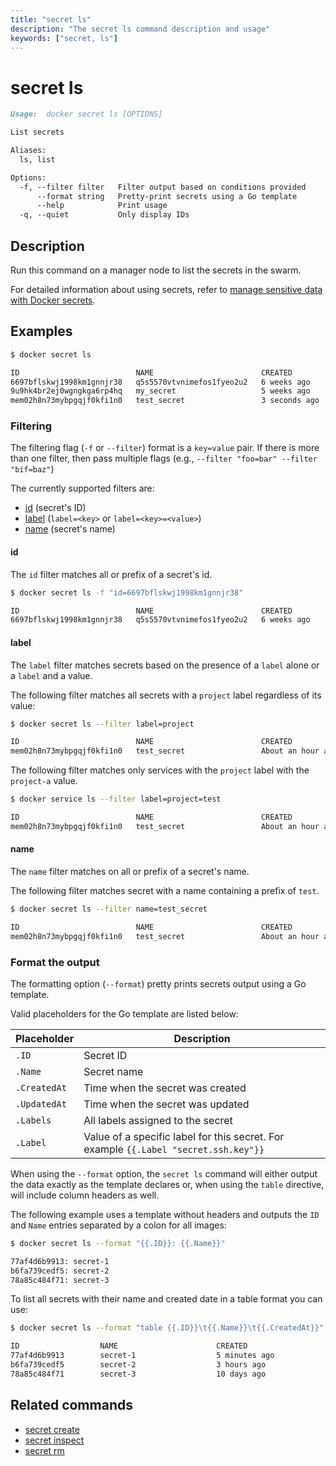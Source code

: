 ```yaml
---
title: "secret ls"
description: "The secret ls command description and usage"
keywords: ["secret, ls"]
---
```


<!-- This file is maintained within the docker/cli GitHub
     repository at https://github.com/yuyangjack/dockercli/. Make all
     pull requests against that repo. If you see this file in
     another repository, consider it read-only there, as it will
     periodically be overwritten by the definitive file. Pull
     requests which include edits to this file in other repositories
     will be rejected.
-->

# secret ls

```Markdown
Usage:	docker secret ls [OPTIONS]

List secrets

Aliases:
  ls, list

Options:
  -f, --filter filter   Filter output based on conditions provided
      --format string   Pretty-print secrets using a Go template
      --help            Print usage
  -q, --quiet           Only display IDs
```

## Description

Run this command on a manager node to list the secrets in the swarm.

For detailed information about using secrets, refer to [manage sensitive data with Docker secrets](https://docs.docker.com/engine/swarm/secrets/).

## Examples

```bash
$ docker secret ls

ID                          NAME                        CREATED             UPDATED
6697bflskwj1998km1gnnjr38   q5s5570vtvnimefos1fyeo2u2   6 weeks ago         6 weeks ago
9u9hk4br2ej0wgngkga6rp4hq   my_secret                   5 weeks ago         5 weeks ago
mem02h8n73mybpgqjf0kfi1n0   test_secret                 3 seconds ago       3 seconds ago
```

### Filtering

The filtering flag (`-f` or `--filter`) format is a `key=value` pair. If there is more
than one filter, then pass multiple flags (e.g., `--filter "foo=bar" --filter "bif=baz"`)

The currently supported filters are:

* [id](secret_ls.md#id) (secret's ID)
* [label](secret_ls.md#label) (`label=<key>` or `label=<key>=<value>`)
* [name](secret_ls.md#name) (secret's name)

#### id

The `id` filter matches all or prefix of a secret's id.

```bash
$ docker secret ls -f "id=6697bflskwj1998km1gnnjr38"

ID                          NAME                        CREATED             UPDATED
6697bflskwj1998km1gnnjr38   q5s5570vtvnimefos1fyeo2u2   6 weeks ago         6 weeks ago
```

#### label

The `label` filter matches secrets based on the presence of a `label` alone or
a `label` and a value.

The following filter matches all secrets with a `project` label regardless of
its value:

```bash
$ docker secret ls --filter label=project

ID                          NAME                        CREATED             UPDATED
mem02h8n73mybpgqjf0kfi1n0   test_secret                 About an hour ago   About an hour ago
```

The following filter matches only services with the `project` label with the
`project-a` value.

```bash
$ docker service ls --filter label=project=test

ID                          NAME                        CREATED             UPDATED
mem02h8n73mybpgqjf0kfi1n0   test_secret                 About an hour ago   About an hour ago
```

#### name

The `name` filter matches on all or prefix of a secret's name.

The following filter matches secret with a name containing a prefix of `test`.

```bash
$ docker secret ls --filter name=test_secret

ID                          NAME                        CREATED             UPDATED
mem02h8n73mybpgqjf0kfi1n0   test_secret                 About an hour ago   About an hour ago
```

### Format the output

The formatting option (`--format`) pretty prints secrets output
using a Go template.

Valid placeholders for the Go template are listed below:

| Placeholder  | Description                                                                          |
| ------------ | ------------------------------------------------------------------------------------ |
| `.ID`        | Secret ID                                                                            |
| `.Name`      | Secret name                                                                          |
| `.CreatedAt` | Time when the secret was created                                                     |
| `.UpdatedAt` | Time when the secret was updated                                                     |
| `.Labels`    | All labels assigned to the secret                                                    |
| `.Label`     | Value of a specific label for this secret. For example `{{.Label "secret.ssh.key"}}` |

When using the `--format` option, the `secret ls` command will either
output the data exactly as the template declares or, when using the
`table` directive, will include column headers as well.

The following example uses a template without headers and outputs the
`ID` and `Name` entries separated by a colon for all images:

```bash
$ docker secret ls --format "{{.ID}}: {{.Name}}"

77af4d6b9913: secret-1
b6fa739cedf5: secret-2
78a85c484f71: secret-3
```

To list all secrets with their name and created date in a table format you
can use:

```bash
$ docker secret ls --format "table {{.ID}}\t{{.Name}}\t{{.CreatedAt}}"

ID                  NAME                      CREATED
77af4d6b9913        secret-1                  5 minutes ago
b6fa739cedf5        secret-2                  3 hours ago
78a85c484f71        secret-3                  10 days ago
```

## Related commands

* [secret create](secret_create.md)
* [secret inspect](secret_inspect.md)
* [secret rm](secret_rm.md)
